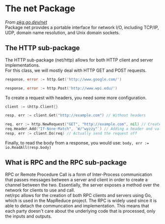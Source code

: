 # The net Package
*From [pkg.go.dev/net](https://pkg.go.dev/net)*  
Package net provides a portable interface for network I/O, including TCP/IP, UDP, domain name resolution, and Unix domain sockets.
## The HTTP sub-package
The HTTP sub-package (net/http) allows for both HTTP client and server implementations.   
For this class, we will mostly deal with HTTP GET and POST requests.
```go
response, error := http.Get('http://www.google.com/')

response, error := http.Post('http://www.wpi.edu/')
```
To create a request with headers, you need some more configuration.
```go
client := &http.Client{}

resp, err := client.Get("http://example.com") // Without headers

req, err := http.NewRequest("GET", "http://example.com", nil) // Create the request to add headers an other information
req.Header.Add("If-None-Match", `W/"wyzzy"`) // Adding a header and value
resp, err := client.Do(req) // Actually send the request off
```

Finally, to read the body from a response, you would use: `body, err := io.ReadAll(resp.body)`

## What is RPC and the RPC sub-package

RPC or Remote Procedure Call is a form of Inter-Process communication that passes messages between a server and client in order to create a channel between the two. Essentially, the server exposes a method over the network for clients to use and call.  
net/rpc allows for the creation of both RPC clients and servers using Go, which is used in the MapReduce project. The RPC is widely used since it is able to detach the communcation and implementation. This means that each party doesn't care about the underlying code that is processed, only the inputs and outputs.
